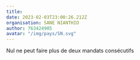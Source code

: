 ```yaml
---
title: 
date: 2023-02-03T23:00:26.212Z
organisation: SANE NIANTHIO 
author: 763424905
avatar: "/img/pays/SN.svg"
---
```


Nul ne peut faire plus de deux mandats consécutifs 